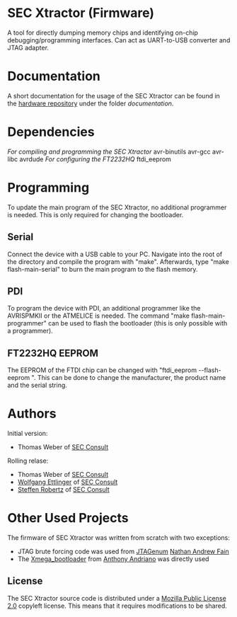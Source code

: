 # SEC Xtractor (Firmware)
A tool for directly dumping memory chips and identifying on-chip debugging/programming interfaces. Can act as UART-to-USB converter and JTAG adapter. 

# Documentation
A short documentation for the usage of the SEC Xtractor can be found in the [hardware repository][9] under the folder *documentation*.

# Dependencies
*For compiling and programming the SEC Xtractor*
avr-binutils
avr-gcc
avr-libc
avrdude
*For configuring the FT2232HQ*
ftdi_eeprom

# Programming
To update the main program of the SEC Xtractor, no additional programmer is needed. This is only required for changing the bootloader.
## Serial
Connect the device with a USB cable to your PC. Navigate into the root of the directory and compile the program with "make". Afterwards, type "make flash-main-serial" to burn the main program to the flash memory.
## PDI
To program the device with PDI, an additional programmer like the AVRISPMKII or the ATMELICE is needed. The command "make flash-main-programmer" can be used to flash the bootloader (this is only possible with a programmer).
## FT2232HQ EEPROM
The EEPROM of the FTDI chip can be changed with "ftdi_eeprom --flash-eeprom <config-file>". This can be done to change the manufacturer, the product name and the serial string.
# Authors
Initial version:
* Thomas Weber of [SEC Consult][1]

Rolling relase:
* Thomas Weber of [SEC Consult][1]
* [Wolfgang Ettlinger][2] of [SEC Consult][1]
* [Steffen Robertz][4] of [SEC Consult][1]

# Other Used Projects
The firmware of SEC Xtractor was written from scratch with two exceptions:
* JTAG brute forcing code was used from [JTAGenum][5] [Nathan Andrew Fain][6]
* The [Xmega_bootloader][7] from [Anthony Andriano][8] was directly used

## License
The SEC Xtractor source code is distributed under a [Mozilla Public License 2.0][3] copyleft license. This means that it requires modifications to be shared.

[1]: https://www.sec-consult.com
[2]: https://twitter.com/ettisan
[3]: https://www.mozilla.org/en-US/MPL/2.0/
[4]: https://www.linkedin.com/in/shr70/
[5]: https://github.com/cyphunk/JTAGenum
[6]: https://twitter.com/cyphunk
[7]: https://github.com/bandtank/Xmega_Bootloader
[8]: https://github.com/bandtank
[9]: https://github.com/sec-consult/SEC-Xtractor_Hardware
